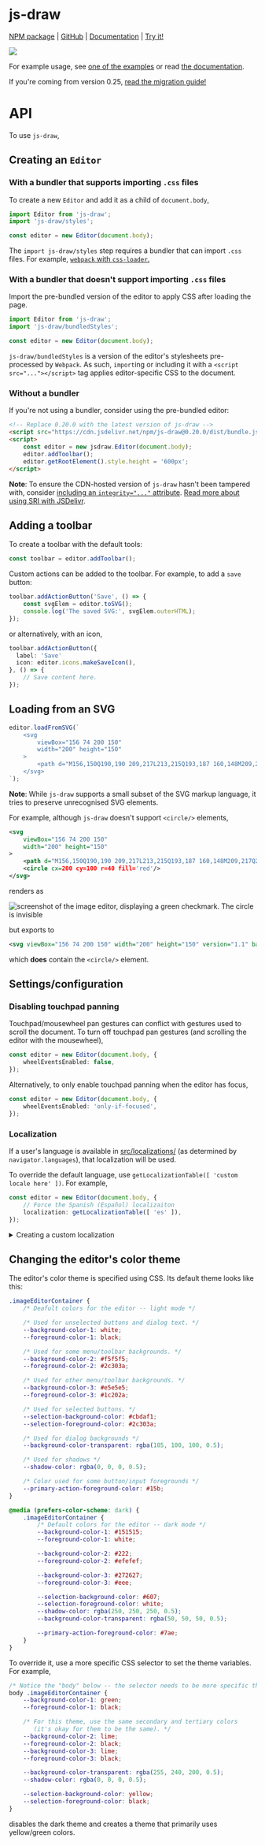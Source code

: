# js-draw

[NPM package](https://www.npmjs.com/package/js-draw) | [GitHub](https://github.com/personalizedrefrigerator/js-draw) | [Documentation](https://personalizedrefrigerator.github.io/js-draw/typedoc/modules/lib.html) | [Try it!](https://personalizedrefrigerator.github.io/js-draw/example/example.html)

![](docs/img/readme-images/js-draw.jpg)

For example usage, see [one of the examples](https://github.com/personalizedrefrigerator/js-draw/blob/main/docs/examples.md) or read [the documentation](https://personalizedrefrigerator.github.io/js-draw/typedoc/modules/lib.html).

If you're coming from version 0.25, [read the migration guide!](https://js-draw.web.app/typedoc/modules/docs_doc_pages_typedoc.MigratingToVersion1.html)

# API

To use `js-draw`,

## Creating an `Editor`

### With a bundler that supports importing `.css` files

To create a new `Editor` and add it as a child of `document.body`,
```ts
import Editor from 'js-draw';
import 'js-draw/styles';

const editor = new Editor(document.body);
```

The `import js-draw/styles` step requires a bundler that can import `.css` files. For example, [`webpack` with `css-loader`.](https://webpack.js.org/loaders/css-loader/)

### With a bundler that doesn't support importing `.css` files

Import the pre-bundled version of the editor to apply CSS after loading the page.
```ts
import Editor from 'js-draw';
import 'js-draw/bundledStyles';

const editor = new Editor(document.body);
```
`js-draw/bundledStyles` is a version of the editor's stylesheets pre-processed by `Webpack`. As such, `import`ing or including it with a `<script src="..."></script>` tag applies editor-specific CSS to the document.

### Without a bundler

If you're not using a bundler, consider using the pre-bundled editor:
```html
<!-- Replace 0.20.0 with the latest version of js-draw -->
<script src="https://cdn.jsdelivr.net/npm/js-draw@0.20.0/dist/bundle.js"></script>
<script>
    const editor = new jsdraw.Editor(document.body);
    editor.addToolbar();
    editor.getRootElement().style.height = '600px';
</script>
```

**Note**: To ensure the CDN-hosted version of `js-draw` hasn't been tampered with, consider [including an `integrity="..."` attribute](https://developer.mozilla.org/en-US/docs/Web/Security/Subresource_Integrity). [Read more about using SRI with JSDelivr](https://www.jsdelivr.com/using-sri-with-dynamic-files).


## Adding a toolbar

To create a toolbar with the default tools:
```ts
const toolbar = editor.addToolbar();
```

Custom actions can be added to the toolbar. For example, to add a `save` button:
```ts
toolbar.addActionButton('Save', () => {
    const svgElem = editor.toSVG();
    console.log('The saved SVG:', svgElem.outerHTML);
});
```
or alternatively, with an icon,
```ts
toolbar.addActionButton({
  label: 'Save'
  icon: editor.icons.makeSaveIcon(),
}, () => {
    // Save content here.
});
```

## Loading from an SVG

```ts
editor.loadFromSVG(`
    <svg
        viewBox="156 74 200 150"
        width="200" height="150"
    >
        <path d="M156,150Q190,190 209,217L213,215Q193,187 160,148M209,217Q212,218 236,178L232,176Q210,215 213,215M236,178Q240,171 307,95L305,93Q237,168 232,176M307,95Q312,90 329,78L327,74Q309,87 305,93" fill="#07a837"></path>
    </svg>
`);
```

**Note**: While `js-draw` supports a small subset of the SVG markup language, it tries to preserve unrecognised SVG elements.

For example, although `js-draw` doesn't support `<circle/>` elements,
```xml
<svg
    viewBox="156 74 200 150"
    width="200" height="150"
>
    <path d="M156,150Q190,190 209,217L213,215Q193,187 160,148M209,217Q212,218 236,178L232,176Q210,215 213,215M236,178Q240,171 307,95L305,93Q237,168 232,176M307,95Q312,90 329,78L327,74Q309,87 305,93" fill="#07a837"></path>
    <circle cx=200 cy=100 r=40 fill='red'/>
</svg>
```
renders as

![screenshot of the image editor, displaying a green checkmark. The circle is invisible](docs/img/readme-images/unsupported-elements--in-editor.png)

but exports to
```xml
<svg viewBox="156 74 200 150" width="200" height="150" version="1.1" baseProfile="full" xmlns="http://www.w3.org/2000/svg"><g><path d="M156,150M156,150Q190,190 209,217L213,215Q193,187 160,148M209,217M209,217Q212,218 236,178L232,176Q210,215 213,215M236,178M236,178Q240,171 307,95L305,93Q237,168 232,176M307,95M307,95Q312,90 329,78L327,74Q309,87 305,93" fill="#07a837"></path></g><circle cx="200" cy="100" r="40" fill="red"></circle></svg>
```

which **does** contain the `<circle/>` element.

## Settings/configuration
### Disabling touchpad panning

Touchpad/mousewheel pan gestures can conflict with gestures used to scroll the document. To turn off touchpad pan gestures (and scrolling the editor with the mousewheel),
```ts
const editor = new Editor(document.body, {
    wheelEventsEnabled: false,
});
```

Alternatively, to only enable touchpad panning when the editor has focus,
```ts
const editor = new Editor(document.body, {
    wheelEventsEnabled: 'only-if-focused',
});
```

### Localization

If a user's language is available in [src/localizations/](src/localizations/) (as determined by `navigator.languages`), that localization will be used.

To override the default language, use `getLocalizationTable([ 'custom locale here' ])`. For example,
```ts
const editor = new Editor(document.body, {
    // Force the Spanish (Español) localizaiton
    localization: getLocalizationTable([ 'es' ]),
});
```

<details><summary>Creating a custom localization</summary>

See [src/localization.ts](src/localization.ts) for a list of strings that can be translated.

Many of the default strings in the editor might be overridden like this:
```ts
const editor = new Editor(document.body, {
    // Example partial Spanish localization
    localization: {
        // Not all translated strings need to be specified. If a string isn't given,
        // the English (default) localization will be used

        // Strings for the main editor interface
        // (see src/localization.ts)
        loading: (percentage: number) => `Cargando: ${percentage}%...`,
        imageEditor: 'Editor de dibujos',

        undoAnnouncement: (commandDescription: string) => `${commandDescription} fue deshecho`,
        redoAnnouncement: (commandDescription: string) => `${commandDescription} fue rehecho`,

        // Strings for the toolbar
        // (see src/toolbar/localization.ts)
        pen: 'Lapiz',
        eraser: 'Borrador',
        select: 'Selecciona',
        thicknessLabel: 'Tamaño: ',
        colorLabel: 'Color',

        ...
    },
});
```

</details>

## Changing the editor's color theme

The editor's color theme is specified using CSS. Its default theme looks like this:
```css
.imageEditorContainer {
    /* Deafult colors for the editor -- light mode */

    /* Used for unselected buttons and dialog text. */
	--background-color-1: white;
	--foreground-color-1: black;

	/* Used for some menu/toolbar backgrounds. */
	--background-color-2: #f5f5f5;
	--foreground-color-2: #2c303a;

	/* Used for other menu/toolbar backgrounds. */
	--background-color-3: #e5e5e5;
	--foreground-color-3: #1c202a;

	/* Used for selected buttons. */
	--selection-background-color: #cbdaf1;
	--selection-foreground-color: #2c303a;

	/* Used for dialog backgrounds */
	--background-color-transparent: rgba(105, 100, 100, 0.5);

	/* Used for shadows */
	--shadow-color: rgba(0, 0, 0, 0.5);

	/* Color used for some button/input foregrounds */
	--primary-action-foreground-color: #15b;
}

@media (prefers-color-scheme: dark) {
    .imageEditorContainer {
        /* Default colors for the editor -- dark mode */
		--background-color-1: #151515;
		--foreground-color-1: white;

		--background-color-2: #222;
		--foreground-color-2: #efefef;

		--background-color-3: #272627;
		--foreground-color-3: #eee;

		--selection-background-color: #607;
		--selection-foreground-color: white;
		--shadow-color: rgba(250, 250, 250, 0.5);
		--background-color-transparent: rgba(50, 50, 50, 0.5);

		--primary-action-foreground-color: #7ae;
    }
}
```

To override it, use a more specific CSS selector to set the theme variables. For example,
```css
/* Notice the "body" below -- the selector needs to be more specific than what's in js-draw */
body .imageEditorContainer {
    --background-color-1: green;
    --foreground-color-1: black;

    /* For this theme, use the same secondary and tertiary colors
       (it's okay for them to be the same). */
    --background-color-2: lime;
    --foreground-color-2: black;
    --background-color-3: lime;
    --foreground-color-3: black;

    --background-color-transparent: rgba(255, 240, 200, 0.5);
	--shadow-color: rgba(0, 0, 0, 0.5);

    --selection-background-color: yellow;
    --selection-foreground-color: black;
}
```
disables the dark theme and creates a theme that primarily uses yellow/green colors.

